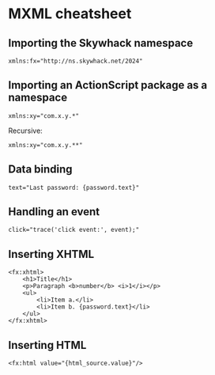 # MXML cheatsheet

## Importing the Skywhack namespace

```
xmlns:fx="http://ns.skywhack.net/2024"
```

## Importing an ActionScript package as a namespace

```
xmlns:xy="com.x.y.*"
```

Recursive:

```
xmlns:xy="com.x.y.**"
```

## Data binding

```
text="Last password: {password.text}"
```

## Handling an event

```
click="trace('click event:', event);"
```

## Inserting XHTML

```mxml
<fx:xhtml>
    <h1>Title</h1>
    <p>Paragraph <b>number</b> <i>1</i></p>
    <ul>
        <li>Item a.</li>
        <li>Item b. {password.text}</li>
    </ul>
</fx:xhtml>
```

## Inserting HTML

```mxml
<fx:html value="{html_source.value}"/>
```